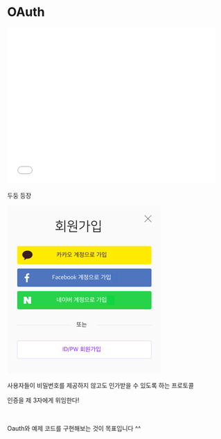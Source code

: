 # OAuth

<iframe src="./images/lion.gif" width="480" height="360" frameBorder="0" class="giphy-embed" allowFullScreen></iframe><p>두둥 등장</p>


<img src="images/../../images/social_login.png" />

사용자들이 비밀번호를 제공하지 않고도 인가받을 수 있도록 하는 프로토콜

인증을 제 3자에게 위임한다!


<img data-src="/images/continued.jpg">

Oauth와 예제 코드를 구현해보는 것이 목표입니다 ^^
